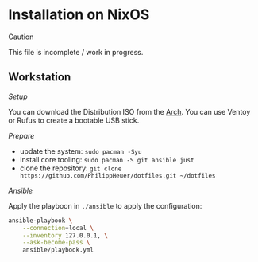# Installation on NixOS

> [!CAUTION]
> This file is incomplete / work in progress.

## Workstation

*Setup*

You can download the Distribution ISO from the [Arch](https://archlinux.org/download/).
You can use Ventoy or Rufus to create a bootable USB stick.

*Prepare*

- update the system: `sudo pacman -Syu`
- install core tooling: `sudo pacman -S git ansible just`
- clone the repository: `git clone https://github.com/PhilippHeuer/dotfiles.git ~/dotfiles`

*Ansible*

Apply the playboon in `./ansible` to apply the configuration:

```bash
ansible-playbook \
    --connection=local \
    --inventory 127.0.0.1, \
    --ask-become-pass \
    ansible/playbook.yml
```

